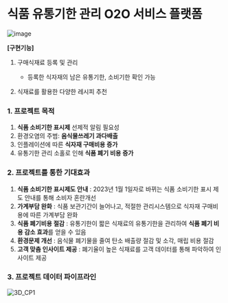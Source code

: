 # **식품 유통기한 관리 O2O 서비스 플랫폼**

![image](https://user-images.githubusercontent.com/102206023/195536916-f5951d3d-2520-499e-bf7d-539a4bd06727.png)


**[구현기능]**
1. 구매식재료 등록 및 관리
    - 등록한 식자재의 남은 유통기한, 소비기한 확인 가능

2. 식재료를 활용한 다양한 레시피 추천

### 1. 프로젝트 목적
1) **식품 소비기한 표시제** 선제적 알림 필요성
2) 환경오염의 주범: **음식물쓰레기 과다배출**
3) 인플레이션에 따른 **식자재 구매비용 증가**
4) 유통기한 관리 소홀로 인해 **식품 폐기 비용 증가**

### 2. 프로젝트를 통한 기대효과
1) **식품 소비기한 표시제도 안내**
: 2023년 1월 1일자로 바뀌는 식품 소비기한 표시 제도 안내를 통해 소비자 혼란개선
2) **가계부담 완화**
: 식품 보관기간이 늘어나고, 적절한 관리시스템으로 식자재 구매비용에 따른 가계부담 완화
3) **식품 폐기비용 절감**
: 유통기한이 짧은 식재료의 유통기한을 관리하여 **식품 폐기 비용 감소 효과**를 얻을 수 있음
4) **환경문제 개선**
: 음식물 폐기물을 줄여 탄소 배출량 절감 및 소각, 매립 비용 절감
5) **고객 맞춤 인사이트 제공**
: 폐기율이 높은 식재료를 고객 데이터를 통해 파악하여 인사이트 제공

### 3. 프로젝트 데이터 파이프라인

![3D_CP1](https://user-images.githubusercontent.com/102206023/195539768-cd9811d5-82aa-4f82-b64f-2b1a5276fe64.png)
